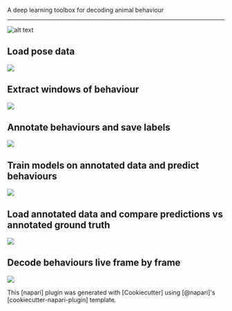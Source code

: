 <!-- This file is a placeholder for customizing description of your plugin 
on the napari hub if you wish. The readme file will be used by default if
you wish not to do any customization for the napari hub listing.

If you need some help writing a good description, check out our 
[guide](https://github.com/chanzuckerberg/napari-hub/wiki/Writing-the-Perfect-Description-for-your-Plugin)
-->
A deep learning toolbox for decoding animal behaviour

----------------------------------


![alt text](https://github.com/pnm4sfix/PoseR/blob/add-functionality/docs/logo.png?raw=true)

## Load pose data

![](https://github.com/pnm4sfix/PoseR/blob/add-functionality/docs/LoadData.gif?raw=true)

## Extract windows of behaviour

![](https://github.com/pnm4sfix/PoseR/blob/add-functionality/docs/ExtractBehaviours.gif)

## Annotate behaviours and save labels

![](https://github.com/pnm4sfix/PoseR/blob/add-functionality/docs/AnnotateBehaviours.gif)

## Train models on annotated data and predict behaviours

![](https://github.com/pnm4sfix/PoseR/blob/add-functionality/docs/PredictBehaviours.gif)

## Load annotated data and compare predictions vs annotated ground truth

![](https://github.com/pnm4sfix/PoseR/blob/add-functionality/docs/ComparePredictionsVsGroundT.gif)

## Decode behaviours live frame by frame

![](https://github.com/pnm4sfix/PoseR/blob/add-functionality/docs/LiveDecode2.gif)

This [napari] plugin was generated with [Cookiecutter] using [@napari]'s [cookiecutter-napari-plugin] template.



